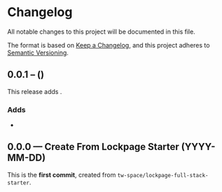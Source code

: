 # Changelog

All notable changes to this project will be documented in this file.

The format is based on [Keep a Changelog](https://keepachangelog.com/en/1.0.0/), and this project adheres to [Semantic Versioning](https://semver.org/spec/v2.0.0.html).

## 0.0.1 – ()

This release adds .

### Adds

* 

## 0.0.0 — Create From Lockpage Starter (YYYY-MM-DD)

This is the **first commit**, created from `tw-space/lockpage-full-stack-starter`.

